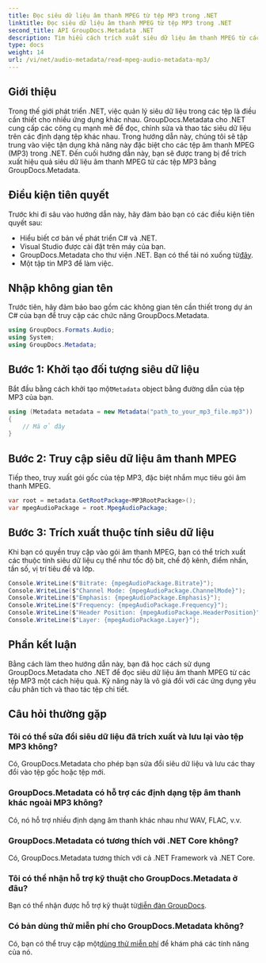 ```yaml
---
title: Đọc siêu dữ liệu âm thanh MPEG từ tệp MP3 trong .NET
linktitle: Đọc siêu dữ liệu âm thanh MPEG từ tệp MP3 trong .NET
second_title: API GroupDocs.Metadata .NET
description: Tìm hiểu cách trích xuất siêu dữ liệu âm thanh MPEG từ các tệp MP3 trong .NET bằng GroupDocs.Metadata. Nâng cao khả năng phân tích tập tin của bạn.
type: docs
weight: 14
url: /vi/net/audio-metadata/read-mpeg-audio-metadata-mp3/
---
```

## Giới thiệu
Trong thế giới phát triển .NET, việc quản lý siêu dữ liệu trong các tệp là điều cần thiết cho nhiều ứng dụng khác nhau. GroupDocs.Metadata cho .NET cung cấp các công cụ mạnh mẽ để đọc, chỉnh sửa và thao tác siêu dữ liệu trên các định dạng tệp khác nhau. Trong hướng dẫn này, chúng tôi sẽ tập trung vào việc tận dụng khả năng này đặc biệt cho các tệp âm thanh MPEG (MP3) trong .NET. Đến cuối hướng dẫn này, bạn sẽ được trang bị để trích xuất hiệu quả siêu dữ liệu âm thanh MPEG từ các tệp MP3 bằng GroupDocs.Metadata.
## Điều kiện tiên quyết
Trước khi đi sâu vào hướng dẫn này, hãy đảm bảo bạn có các điều kiện tiên quyết sau:
- Hiểu biết cơ bản về phát triển C# và .NET.
- Visual Studio được cài đặt trên máy của bạn.
-  GroupDocs.Metadata cho thư viện .NET. Bạn có thể tải nó xuống từ[đây](https://releases.groupdocs.com/metadata/net/).
- Một tập tin MP3 để làm việc.
## Nhập không gian tên
Trước tiên, hãy đảm bảo bao gồm các không gian tên cần thiết trong dự án C# của bạn để truy cập các chức năng GroupDocs.Metadata.
```csharp
using GroupDocs.Formats.Audio;
using System;
using GroupDocs.Metadata;
```
## Bước 1: Khởi tạo đối tượng siêu dữ liệu
 Bắt đầu bằng cách khởi tạo một`Metadata` object bằng đường dẫn của tệp MP3 của bạn.
```csharp
using (Metadata metadata = new Metadata("path_to_your_mp3_file.mp3"))
{
    // Mã ở đây
}
```
## Bước 2: Truy cập siêu dữ liệu âm thanh MPEG
Tiếp theo, truy xuất gói gốc của tệp MP3, đặc biệt nhắm mục tiêu gói âm thanh MPEG.
```csharp
var root = metadata.GetRootPackage<MP3RootPackage>();
var mpegAudioPackage = root.MpegAudioPackage;
```
## Bước 3: Trích xuất thuộc tính siêu dữ liệu
Khi bạn có quyền truy cập vào gói âm thanh MPEG, bạn có thể trích xuất các thuộc tính siêu dữ liệu cụ thể như tốc độ bit, chế độ kênh, điểm nhấn, tần số, vị trí tiêu đề và lớp.
```csharp
Console.WriteLine($"Bitrate: {mpegAudioPackage.Bitrate}");
Console.WriteLine($"Channel Mode: {mpegAudioPackage.ChannelMode}");
Console.WriteLine($"Emphasis: {mpegAudioPackage.Emphasis}");
Console.WriteLine($"Frequency: {mpegAudioPackage.Frequency}");
Console.WriteLine($"Header Position: {mpegAudioPackage.HeaderPosition}");
Console.WriteLine($"Layer: {mpegAudioPackage.Layer}");
```
## Phần kết luận
Bằng cách làm theo hướng dẫn này, bạn đã học cách sử dụng GroupDocs.Metadata cho .NET để đọc siêu dữ liệu âm thanh MPEG từ các tệp MP3 một cách hiệu quả. Kỹ năng này là vô giá đối với các ứng dụng yêu cầu phân tích và thao tác tệp chi tiết.

## Câu hỏi thường gặp
### Tôi có thể sửa đổi siêu dữ liệu đã trích xuất và lưu lại vào tệp MP3 không?
Có, GroupDocs.Metadata cho phép bạn sửa đổi siêu dữ liệu và lưu các thay đổi vào tệp gốc hoặc tệp mới.
### GroupDocs.Metadata có hỗ trợ các định dạng tệp âm thanh khác ngoài MP3 không?
Có, nó hỗ trợ nhiều định dạng âm thanh khác nhau như WAV, FLAC, v.v.
### GroupDocs.Metadata có tương thích với .NET Core không?
Có, GroupDocs.Metadata tương thích với cả .NET Framework và .NET Core.
### Tôi có thể nhận hỗ trợ kỹ thuật cho GroupDocs.Metadata ở đâu?
 Bạn có thể nhận được hỗ trợ kỹ thuật từ[diễn đàn GroupDocs](https://forum.groupdocs.com/c/metadata/14).
### Có bản dùng thử miễn phí cho GroupDocs.Metadata không?
 Có, bạn có thể truy cập một[dùng thử miễn phí](https://releases.groupdocs.com/) để khám phá các tính năng của nó.
